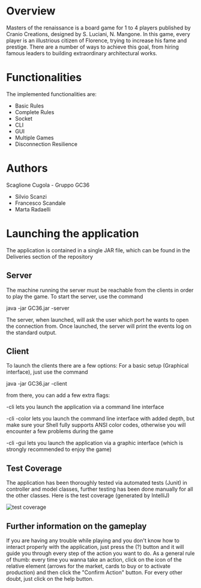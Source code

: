 # Overview
Masters of the renaissance is a board game for 1 to 4 players published by Cranio Creations, designed by S. Luciani, N. Mangone. 
In this game, every player is an illustrious citizen of Florence, trying to increase his fame and prestige. 
There are a number of ways to achieve this goal, from hiring famous leaders to building extraordinary architectural works.

# Functionalities
The implemented functionalities are:
* Basic Rules
* Complete Rules
* Socket
* CLI
* GUI
* Multiple Games
* Disconnection Resilience

# Authors
Scaglione Cugola - Gruppo GC36
* Silvio Scanzi
* Francesco Scandale
* Marta Radaelli

# Launching the application
The application is contained in a single JAR file, which can be found in the Deliveries section of the repository

## Server
The machine running the server must be reachable from the clients in order to play the game. To start the server, use the command

java -jar GC36.jar -server

The server, when launched, will ask the user which port he wants to open the connection from.
Once launched, the server will print the events log on the standard output.

## Client
To launch the clients there are a few options:
For a basic setup (Graphical interface), just use the command

java -jar GC36.jar -client

from there, you can add a few extra flags:

-cli lets you launch the application via a command line interface

-cli -color lets you launch the command line interface with added depth, but make sure your Shell fully supports ANSI color codes, otherwise you will encounter a few problems during the game

-cli -gui lets you launch the application via a graphic interface (which is strongly recommended to enjoy the game)

## Test Coverage
The application has been thoroughly tested via automated tests (Junit) in controller and model classes, further testing has been done manually for all the other classes. 
Here is the test coverage (generated by IntelliJ)

![test coverage](https://user-images.githubusercontent.com/79810010/123112450-00b73680-d43e-11eb-9e9b-553d36e3a5ba.JPG)

## Further information on the gameplay
If you are having any trouble while playing and you don't know how to interact properly with the application, just press the (?) button and it will guide you through every step of the action you want to do. As a general rule of thumb: every time you wanna take an action, click on the icon of the relative element (arrows for the market, cards to buy or to activate production) and then click the "Confirm Action" button. For every other doubt, just click on the help button. 


